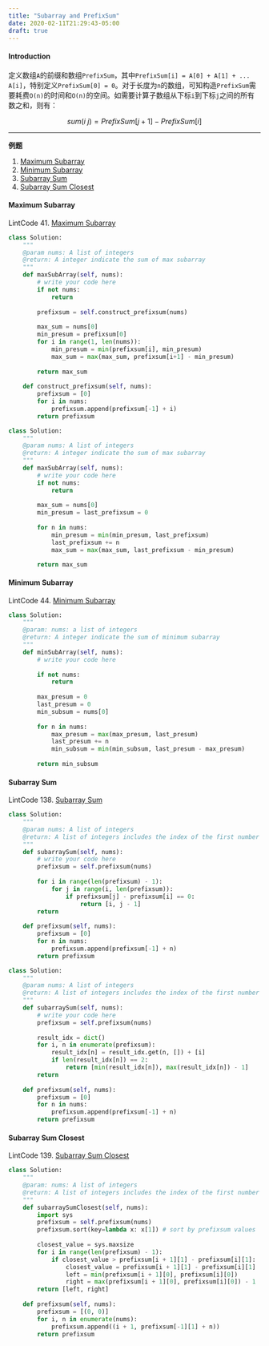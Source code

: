 ```yaml
---
title: "Subarray and PrefixSum"
date: 2020-02-11T21:29:43-05:00
draft: true
---
```


#### Introduction

定义数组`A`的前缀和数组`PrefixSum`，其中`PrefixSum[i] = A[0] + A[1] + ... A[i]`，特别定义`PrefixSum[0] = 0`。对于长度为`n`的数组，可知构造`PrefixSum`需要耗费`O(n)`的时间和`O(n)`的空间。如需要计算子数组从下标`i`到下标`j`之间的所有数之和，则有：

```math
sum(i~j) = PrefixSum[j+1] - PrefixSum[i]
```

---

**例题**

1. [Maximum Subarray](#maximum-subarray)
2. [Minimum Subarray](#minimum-subarray)
3. [Subarray Sum](#subarray-sum)
4. [Subarray Sum Closest](#subarray-sum-closest)

#### Maximum Subarray

LintCode 41. [Maximum Subarray](https://www.lintcode.com/problem/maximum-subarray/description)


```python
class Solution:
    """
    @param nums: A list of integers
    @return: A integer indicate the sum of max subarray
    """
    def maxSubArray(self, nums):
        # write your code here
        if not nums:
            return
        
        prefixsum = self.construct_prefixsum(nums)
        
        max_sum = nums[0]
        min_presum = prefixsum[0]
        for i in range(1, len(nums)):
            min_presum = min(prefixsum[i], min_presum)
            max_sum = max(max_sum, prefixsum[i+1] - min_presum)
        
        return max_sum
    
    def construct_prefixsum(self, nums):
        prefixsum = [0]
        for i in nums:
            prefixsum.append(prefixsum[-1] + i)
        return prefixsum
```

```python
class Solution:
    """
    @param nums: A list of integers
    @return: A integer indicate the sum of max subarray
    """
    def maxSubArray(self, nums):
        # write your code here
        if not nums:
            return
        
        max_sum = nums[0]
        min_presum = last_prefixsum = 0
        
        for n in nums:
            min_presum = min(min_presum, last_prefixsum)
            last_prefixsum += n
            max_sum = max(max_sum, last_prefixsum - min_presum)

        return max_sum
```

#### Minimum Subarray

LintCode 44. [Minimum Subarray](https://www.lintcode.com/problem/minimum-subarray/description)

```python
class Solution:
    """
    @param: nums: a list of integers
    @return: A integer indicate the sum of minimum subarray
    """
    def minSubArray(self, nums):
        # write your code here
        
        if not nums:
            return
        
        max_presum = 0
        last_presum = 0
        min_subsum = nums[0]
        
        for n in nums:
            max_presum = max(max_presum, last_presum)
            last_presum += n
            min_subsum = min(min_subsum, last_presum - max_presum)
        
        return min_subsum
```

#### Subarray Sum

LintCode 138. [Subarray Sum](https://www.lintcode.com/problem/subarray-sum/description)

```python
class Solution:
    """
    @param nums: A list of integers
    @return: A list of integers includes the index of the first number and the index of the last number
    """
    def subarraySum(self, nums):
        # write your code here
        prefixsum = self.prefixsum(nums)
        
        for i in range(len(prefixsum) - 1):
            for j in range(i, len(prefixsum)):
                if prefixsum[j] - prefixsum[i] == 0:
                    return [i, j - 1]
        return
        
    def prefixsum(self, nums):
        prefixsum = [0]
        for n in nums:
            prefixsum.append(prefixsum[-1] + n)
        return prefixsum
```

```python
class Solution:
    """
    @param nums: A list of integers
    @return: A list of integers includes the index of the first number and the index of the last number
    """
    def subarraySum(self, nums):
        # write your code here
        prefixsum = self.prefixsum(nums)
        
        result_idx = dict()
        for i, n in enumerate(prefixsum):
            result_idx[n] = result_idx.get(n, []) + [i]
            if len(result_idx[n]) == 2:
                return [min(result_idx[n]), max(result_idx[n]) - 1]
        return   
    
    def prefixsum(self, nums):
        prefixsum = [0]
        for n in nums:
            prefixsum.append(prefixsum[-1] + n)
        return prefixsum
```

#### Subarray Sum Closest

LintCode 139. [Subarray Sum Closest](https://www.lintcode.com/problem/subarray-sum-closest/description)

```python
class Solution:
    """
    @param: nums: A list of integers
    @return: A list of integers includes the index of the first number and the index of the last number
    """
    def subarraySumClosest(self, nums):
        import sys
        prefixsum = self.prefixsum(nums)
        prefixsum.sort(key=lambda x: x[1]) # sort by prefixsum values
        
        closest_value = sys.maxsize
        for i in range(len(prefixsum) - 1):
            if closest_value > prefixsum[i + 1][1] - prefixsum[i][1]:
                closest_value = prefixsum[i + 1][1] - prefixsum[i][1]
                left = min(prefixsum[i + 1][0], prefixsum[i][0]) 
                right = max(prefixsum[i + 1][0], prefixsum[i][0]) - 1
        return [left, right]
        
    def prefixsum(self, nums):
        prefixsum = [(0, 0)]
        for i, n in enumerate(nums):
            prefixsum.append((i + 1, prefixsum[-1][1] + n))
        return prefixsum
```


